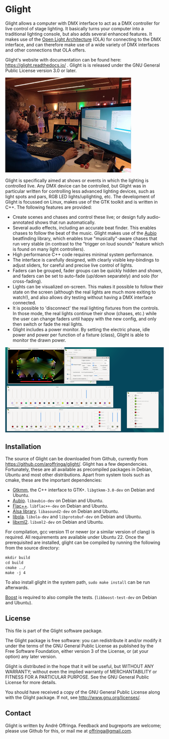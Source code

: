 # Glight
Glight allows a computer with DMX interface to act as a DMX controller for live control of stage lighting. It basically turns your computer into a traditional lighting console, but also adds several enhanced features. It makes use of the [Open Light Architecture](https://www.openlighting.org/ola/) (OLA) for connecting to the DMX interface, and can therefore make use of a wide variety of DMX interfaces and other connections that OLA offers.

Glight's website with documentation can be found here: https://glight.readthedocs.io/ . Glight is is released under the GNU General Public License version 3.0 or later.

<img src="https://raw.githubusercontent.com/aroffringa/glight/master/doc/NTDS-2023.jpg" alt="NTDS-2023" title="Photo of Glight in action" />

Glight is specifically aimed at shows or events in which the lighting is controlled live. Any DMX device can be controlled, but Glight was in particular written for controlling less advanced lighting devices, such as light spots and pars, RGB LED lights/uplighting, etc. The development of Glight is focussed on Linux, makes use of the GTK toolkit and is written in C++. The following features are provided:

* Create scenes and chases and control these live; or design fully audio-annotated shows that run automatically.
* Several audio effects, including an accurate beat finder. This enables chases to follow the beat of the music. Glight makes use of the [Aubio](https://aubio.org/) beatfinding library, which enables true "musically"-aware chases that run very stable (in contrast to the "trigger on loud sounds" feature which is found on many light controllers).
* High performance C++ code requires minimal system performance.
* The interface is carefully designed, with clearly visible key-bindings to adjust sliders, for careful and precise live control of lights.
* Faders can be grouped, fader groups can be quickly hidden and shown, and faders can be set to auto-fade (up/down separately) and solo (for cross-fading).
* Lights can be visualized on-screen. This makes it possible to follow their state on the screen (although the real lights are much more exiting to watch!), and also allows dry testing without having a DMX interface connected.
* It is possible to 'disconnect' the real lighting fixtures from the controls. In those mode, the real lights continue their show (chases, etc.) while the user can change faders until happy with the new config, and only then switch or fade the real lights.
* Glight includes a power monitor. By setting the electric phase, idle power and power per function of a fixture (class), Glight is able to monitor the drawn power.

<img src="https://raw.githubusercontent.com/aroffringa/glight/master/doc/Screenshot-2023-03-11-glight-0.9.png" alt="Screenshot" title="Screenshot of Glight in action" />

## Installation
The source of Glight can be downloaded from Github, currently from https://github.com/aroffringa/glight/. Glight has a few dependencies. Fortunately, these are all available as precompiled packages in Debian, Ubuntu and most other distributions. Apart from system tools such as cmake, these are the important dependencies:

- [Gtkmm](https://www.gtkmm.org/), the C++ interface to GTK+. `libgtkmm-3.0-dev` on Debian and Ubuntu.
- [Aubio](https://aubio.org/). `libaubio-dev` on Debian and Ubuntu.
- [Flac++](https://xiph.org/flac/). `libflac++-dev` on Debian and Ubuntu.
- [Alsa library](https://www.alsa-project.org/). `libasound2-dev` on Debian and Ubuntu.
- [libola](https://www.openlighting.org/ola/). `libola-dev` and `libprotobuf-dev` on Debian and Ubuntu.
- [libxml2](http://xmlsoft.org/). `libxml2-dev` on Debian and Ubuntu.

For compilation, gcc version 11 or newer (or a similar version of clang) is required. All requirements are available under Ubuntu 22. Once the prerequisited are installed, glight can be compiled by running the following from the source directory:

    mkdir build
    cd build
    cmake ../
    make -j 4

To also install glight in the system path, `sudo make install` can be run afterwards.

[Boost](https://www.boost.org/) is required to also compile the tests. (`libboost-test-dev` on Debian and Ubuntu).

## License

This file is part of the Glight software package.

The Glight package is free software: you can redistribute it
and/or modify it under the terms of the GNU General Public License
as published by the Free Software Foundation, either version 3 of
the License, or (at your option) any later version.

Glight is distributed in the hope that it will be useful,
but WITHOUT ANY WARRANTY; without even the implied warranty of
MERCHANTABILITY or FITNESS FOR A PARTICULAR PURPOSE.  See the
GNU General Public License for more details.

You should have received a copy of the GNU General Public License
along with the Glight package.  If not, see
<http://www.gnu.org/licenses/>.

## Contact
Glight is written by André Offringa. Feedback and bugreports are welcome; please use Github for this, or mail me at offringa@gmail.com.
